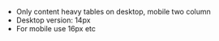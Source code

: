 * Only content heavy tables on desktop, mobile two column
* Desktop version: 14px
* For mobile use 16px etc



